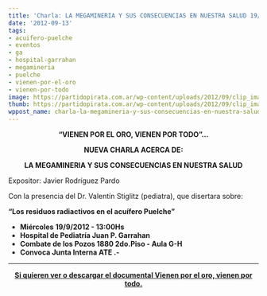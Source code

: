 ```yaml
---
title: 'Charla: LA MEGAMINERIA Y SUS CONSECUENCIAS EN NUESTRA SALUD 19/9 Htal Garrahan.'
date: '2012-09-13'
tags:
- acuifero-puelche
- eventos
- ga
- hospital-garrahan
- megamineria
- puelche
- vienen-por-el-oro
- vienen-por-todo
image: https://partidopirata.com.ar/wp-content/uploads/2012/09/clip_image002.png
thumb: https://partidopirata.com.ar/wp-content/uploads/2012/09/clip_image002-150x150.png
wppost_name: charla-la-megamineria-y-sus-consecuencias-en-nuestra-salud-199-htal-garrahan
---
```


<p style="text-align: center;"><strong>“VIENEN POR EL ORO, VIENEN POR TODO”…</strong></p>
<p style="text-align: center;"><strong>NUEVA CHARLA ACERCA DE:</strong></p>
<p style="text-align: center;"><strong>LA MEGAMINERIA Y SUS CONSECUENCIAS EN NUESTRA SALUD</strong></p>
Expositor: Javier Rodríguez Pardo

Con la presencia del Dr. Valentín Stiglitz (pediatra), que disertara sobre:

<strong>“Los residuos radiactivos en el acuífero Puelche”</strong>
<ul>
	<li><strong>Miércoles</strong> <strong>19/9/2012 - 13:00Hs </strong></li>
	<li><strong>Hospital de Pediatría Juan P. Garrahan </strong></li>
	<li><strong>Combate de los Pozos 1880 2do.Piso - Aula G-H</strong></li>
	<li><strong>Convoca Junta Interna ATE .-</strong></li>
</ul>

<hr />
<p style="text-align: center;"><strong><a href="https://partidopirata.com.ar/5436/vienen-por-el-oro-vienen-por-todo-documental">Si quieren ver o descargar el documental Vienen por el oro, vienen por todo.</a></strong></p>
